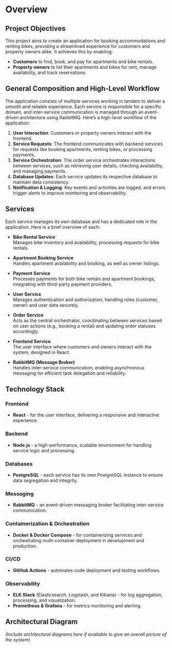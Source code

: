 # Overview

## Project Objectives
This project aims to create an application for booking accommodations and renting bikes, providing a streamlined experience for customers and property owners alike. It achieves this by enabling:
- **Customers** to find, book, and pay for apartments and bike rentals.
- **Property owners** to list their apartments and bikes for rent, manage availability, and track reservations.

## General Composition and High-Level Workflow
The application consists of multiple services working in tandem to deliver a smooth and reliable experience. Each service is responsible for a specific domain, and inter-service communication is managed through an event-driven architecture using RabbitMQ. Here’s a high-level workflow of the application:

1. **User Interaction**: Customers or property owners interact with the frontend.
2. **Service Requests**: The frontend communicates with backend services for requests like booking apartments, renting bikes, or processing payments.
3. **Service Orchestration**: The order service orchestrates interactions between services, such as retrieving user details, checking availability, and managing payments.
4. **Database Updates**: Each service updates its respective database to maintain data consistency.
5. **Notification & Logging**: Key events and activities are logged, and errors trigger alerts to improve monitoring and observability.

## Services
Each service manages its own database and has a dedicated role in the application. Here is a brief overview of each:

- **Bike Rental Service**  
  Manages bike inventory and availability, processing requests for bike rentals.

- **Apartment Booking Service**  
  Handles apartment availability and booking, as well as owner listings.

- **Payment Service**  
  Processes payments for both bike rentals and apartment bookings, integrating with third-party payment providers.

- **User Service**  
  Manages authentication and authorization, handling roles (customer, owner) and user data securely.

- **Order Service**  
  Acts as the central orchestrator, coordinating between services based on user actions (e.g., booking a rental) and updating order statuses accordingly.

- **Frontend Service**  
  The user interface where customers and owners interact with the system, designed in React.

- **RabbitMQ (Message Broker)**  
  Handles inter-service communication, enabling asynchronous messaging for efficient task delegation and reliability.

## Technology Stack

### Frontend
- **React** - for the user interface, delivering a responsive and interactive experience.

### Backend
- **Node.js** - a high-performance, scalable environment for handling service logic and processing.

### Databases
- **PostgreSQL** - each service has its own PostgreSQL instance to ensure data segregation and integrity.

### Messaging
- **RabbitMQ** - an event-driven messaging broker facilitating inter-service communication.

### Containerization & Orchestration
- **Docker & Docker Compose** - for containerizing services and orchestrating multi-container deployment in development and production.

### CI/CD
- **GitHub Actions** - automates code deployment and testing workflows.

### Observability
- **ELK Stack** (Elasticsearch, Logstash, and Kibana) - for log aggregation, processing, and visualization.
- **Prometheus & Grafana** - for metrics monitoring and alerting.

## Architectural Diagram
*(Include architectural diagrams here if available to give an overall picture of the system)*

